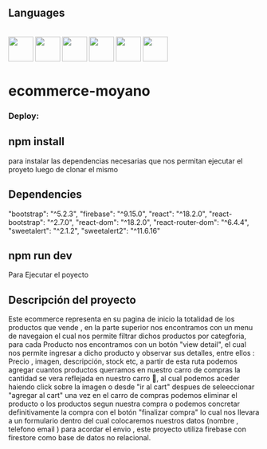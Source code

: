 

## Languages


<link rel="stylesheet" href="devicon.min.css">

<div "style=inline_block"><br>


 <img width="50px" height="50px" src="https://cdn.jsdelivr.net/gh/devicons/devicon/icons/html5/html5-original-wordmark.svg" />
 <img width="50px" height="50px" src="https://cdn.jsdelivr.net/gh/devicons/devicon/icons/css3/css3-original-wordmark.svg" />
 <img width="50px" height="50px" src="https://cdn.jsdelivr.net/gh/devicons/devicon/icons/bootstrap/bootstrap-original-wordmark.svg" />        
 <img width="50px" height="50px" src="https://cdn.jsdelivr.net/gh/devicons/devicon/icons/javascript/javascript-original.svg" />
 <img width="50px" height="50px" src="https://cdn.jsdelivr.net/gh/devicons/devicon/icons/react/react-original.svg" />
 <img width="50px" height="50px" src="https://cdn.jsdelivr.net/gh/devicons/devicon/icons/firebase/firebase-plain.svg" />

</div>

# ecommerce-moyano

### Deploy:

## npm install
<p>para instalar las dependencias necesarias que nos permitan ejecutar el proyeto luego de clonar el mismo</p>

## Dependencies
 "bootstrap": "^5.2.3",
  "firebase": "^9.15.0",
  "react": "^18.2.0",
  "react-bootstrap": "^2.7.0",
  "react-dom": "^18.2.0",
  "react-router-dom": "^6.4.4",
  "sweetalert": "^2.1.2",
  "sweetalert2": "^11.6.16"

## npm run dev
<p>Para Ejecutar el poyecto</p>

## Descripción del proyecto
<p>Este ecommerce representa en su pagina de inicio la totalidad de los productos que vende , en la parte superior nos  encontramos con un menu de navegaion el cual nos permite filtrar dichos productos por categforia, para cada Producto nos encontramos con un botón "view detail", el cual nos permite ingresar a dicho producto y observar sus detalles, entre ellos : Precio , imagen, descripción, stock etc, a partir de esta ruta podemos agregar cuantos productos querramos en nuestro carro de compras la cantidad se vera reflejada en nuestro carro 🛒, al cual podemos aceder haiendo click sobre la imagen o desde "ir al cart" despues de seleeccionar "agregar al cart" una vez en el carro de compras podemos eliminar el producto o los productos segun nuestra compra o podemos concretar definitivamente la compra con el botón "finalizar compra" lo cual nos llevara a un formulario dentro del cual colocaremos nuestros datos (nombre , telefono email ) para acordar el envio , este proyecto utiliza firebase con firestore como base de datos no relacional.</p>




